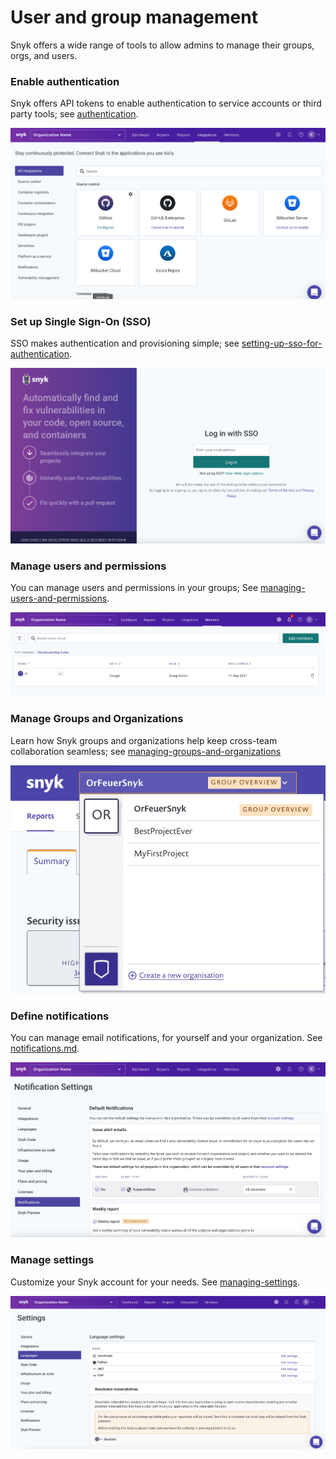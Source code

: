 # User and group management

Snyk offers a wide range of tools to allow admins to manage their groups, orgs, and users.

### Enable authentication

Snyk offers API tokens to enable authentication to service accounts or third party tools; see [authentication](authentication/ "mention").

![](<../../.gitbook/assets/image (84) (2) (1) (1) (1).png>)

### Set up Single Sign-On (SSO)

SSO makes authentication and provisioning simple; see [setting-up-sso-for-authentication](setting-up-sso-for-authentication/ "mention").

![](<../../.gitbook/assets/image (65) (1) (1).png>)

### Manage users and permissions

You can manage users and permissions in your groups; See [managing-users-and-permissions](managing-users-and-permissions/ "mention").

![](<../../.gitbook/assets/image (81) (2) (1).png>)

### Manage Groups and Organizations

Learn how Snyk groups and organizations help keep cross-team collaboration seamless; see [managing-groups-and-organizations](managing-groups-and-organizations/ "mention")

![](<../../.gitbook/assets/image (69) (1) (1).png>)

### Define notifications

You can manage email notifications, for yourself and your organization. See [notifications.md](notifications.md "mention").

![](<../../.gitbook/assets/image (73) (2).png>)

### Manage settings

Customize your Snyk account for your needs. See [managing-settings](managing-settings/ "mention").

![](<../../.gitbook/assets/image (76) (1) (1).png>)

